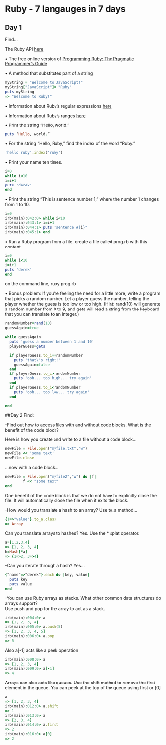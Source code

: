 # Ruby - 7 langauges in 7 days

## Day 1
Find…

The Ruby API [here](http://ruby-doc.org/core-2.2.2/)

• The free online version of [Programming Ruby: The Pragmatic Programmer’s
Guide](http://ruby-doc.com/docs/ProgrammingRuby/)

• A method that substitutes part of a string
```ruby
myString = "Welcome to JavaScript!"
myString["JavaScript"]= "Ruby"
puts myString
=> "Welcome to Ruby!"
```
• Information about Ruby’s regular expressions [here](http://ruby-doc.org/core-2.1.1/Regexp.html)

• Information about Ruby’s ranges [here](http://ruby-doc.org/core-2.2.0/Range.html)


• Print the string “Hello, world.” 
```ruby
puts ‘Hello, world.”
```

• For the string “Hello, Ruby,” find the index of the word “Ruby.” 
```ruby
'hello ruby'.index('ruby')
```
• Print your name ten times. 
```ruby
i=0
while i<10
i=i+1
puts 'derek'
end
```
• Print the string “This is sentence number 1,” where the number 1 changes from 1 to 10. 
```ruby
i=0
irb(main):042:0> while i<10
irb(main):043:1> i=i+1
irb(main):044:1> puts "sentence #{i}"
irb(main):045:1> end
```
• Run a Ruby program from a file. 
create a file called prog.rb with this content
```ruby
i=0
while i<10
i=i+1
puts 'derek'
end
```
on the command line, ruby prog.rb

• Bonus problem: If you’re feeling the need for a little more, write a program that picks a random number. Let a player guess the number, telling the player whether the guess is too low or too high. (Hint: rand(10) will generate a random number from 0 to 9, and gets will read a string from the keyboard that you can translate to an integer.)

```ruby
randomNumber=rand(10)
guessAgain=true

while guessAgain
  puts 'guess a number between 1 and 10'
  playerGuess=gets

  if playerGuess.to_i==randomNumber
    puts 'that\'s right!'
    guessAgain=false
  end
  if playerGuess.to_i>randomNumber
    puts 'ooh... too high... try again'
  end
  if playerGuess.to_i<randomNumber
    puts 'ooh... too low... try again'
  end

end
```
##Day 2
Find:
            
-Find out how to access files with and without code blocks. What is the benefit of the code block? 

Here is how you create and write to a file without a code block...
```ruby
newFile = File.open("myfile.txt","w")
newFile << 'some text'
newFile.close
```
...now with a code block...
```ruby
newFile = File.open("myfile2","w") do |f|
        f << "some text"
end
```
One benefit of the code block is that we do not have to explicitly close the file. It will automatically close the file when it exits the block.

-How would you translate a hash to an array?  Use to_a method...
```ruby
{1=>"value"}.to_a.class
=> Array
```
Can you translate arrays to hashes? Yes. Use the * splat operator.
```ruby
a=[1,2,3,4]
=> [1, 2, 3, 4]
h=Hash[*a]
=> {1=>2, 3=>4}
```

-Can you iterate through a hash? Yes...
```ruby
{“name”=>”derek”}.each do |key, value|
  puts key
  puts value
end
```
-You can use Ruby arrays as stacks. What other common data structures do arrays support?  
Use push and pop for the array to act as a stack.
```ruby
irb(main):004:0> a
=> [1, 2, 3, 4]
irb(main):005:0> a.push(5)
=> [1, 2, 3, 4, 5]
irb(main):006:0> a.pop
=> 5
```
Also a[-1] acts like a peek operation
```ruby
irb(main):008:0> a
=> [1, 2, 3, 4]
irb(main):009:0> a[-1]
=> 4
```
Arrays can also acts like queues. Use the shift method to remove the first element in the queue. You can peek at the top of the queue using first or [0]
```ruby
a
=> [1, 2, 3, 4]
irb(main):012:0> a.shift
=> 1
irb(main):013:0> a
=> [2, 3, 4]
irb(main):014:0> a.first
=> 2
irb(main):016:0> a[0]
=> 2
```
